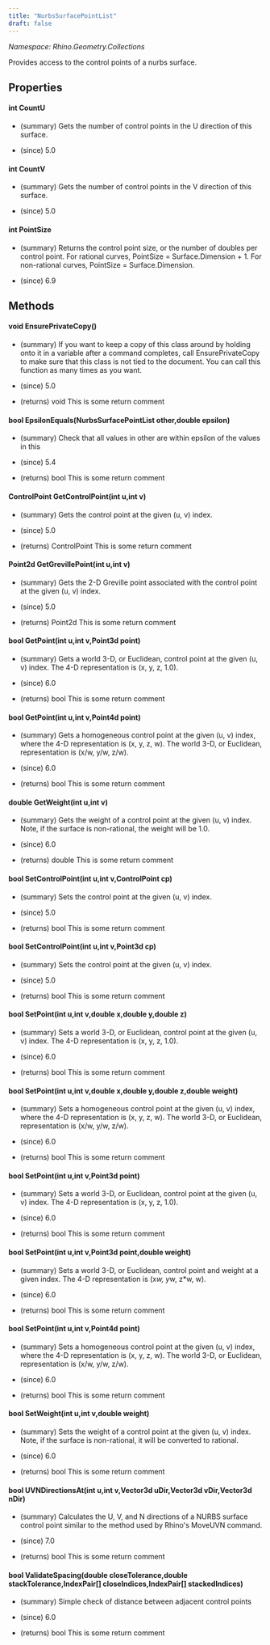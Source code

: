 ```yaml
---
title: "NurbsSurfacePointList"
draft: false
---
```


*Namespace: Rhino.Geometry.Collections*

   Provides access to the control points of a nurbs surface.
   
## Properties
#### int CountU
- (summary) 
     Gets the number of control points in the U direction of this surface.
     
- (since) 5.0
#### int CountV
- (summary) 
     Gets the number of control points in the V direction of this surface.
     
- (since) 5.0
#### int PointSize
- (summary) 
     Returns the control point size, or the number of doubles per control point. 
     For rational curves, PointSize = Surface.Dimension + 1. 
     For non-rational curves, PointSize = Surface.Dimension.
     
- (since) 6.9
## Methods
#### void EnsurePrivateCopy()
- (summary) 
     If you want to keep a copy of this class around by holding onto it in a variable after a command
     completes, call EnsurePrivateCopy to make sure that this class is not tied to the document. You can
     call this function as many times as you want.
     
- (since) 5.0
- (returns) void This is some return comment
#### bool EpsilonEquals(NurbsSurfacePointList other,double epsilon)
- (summary) 
     Check that all values in other are within epsilon of the values in this
     
- (since) 5.4
- (returns) bool This is some return comment
#### ControlPoint GetControlPoint(int u,int v)
- (summary) 
     Gets the control point at the given (u, v) index.
     
- (since) 5.0
- (returns) ControlPoint This is some return comment
#### Point2d GetGrevillePoint(int u,int v)
- (summary) 
     Gets the 2-D Greville point associated with the control point at the given (u, v) index.
     
- (since) 5.0
- (returns) Point2d This is some return comment
#### bool GetPoint(int u,int v,Point3d point)
- (summary) 
     Gets a world 3-D, or Euclidean, control point at the given (u, v) index.
     The 4-D representation is (x, y, z, 1.0).
     
- (since) 6.0
- (returns) bool This is some return comment
#### bool GetPoint(int u,int v,Point4d point)
- (summary) 
     Gets a homogeneous control point at the given (u, v) index, where the 4-D representation is (x, y, z, w).
     The world 3-D, or Euclidean, representation is (x/w, y/w, z/w).
     
- (since) 6.0
- (returns) bool This is some return comment
#### double GetWeight(int u,int v)
- (summary) 
     Gets the weight of a control point at the given (u, v) index.
     Note, if the surface is non-rational, the weight will be 1.0.
     
- (since) 6.0
- (returns) double This is some return comment
#### bool SetControlPoint(int u,int v,ControlPoint cp)
- (summary) 
     Sets the control point at the given (u, v) index.
     
- (since) 5.0
- (returns) bool This is some return comment
#### bool SetControlPoint(int u,int v,Point3d cp)
- (summary) 
     Sets the control point at the given (u, v) index.
     
- (since) 5.0
- (returns) bool This is some return comment
#### bool SetPoint(int u,int v,double x,double y,double z)
- (summary) 
     Sets a world 3-D, or Euclidean, control point at the given (u, v) index.
     The 4-D representation is (x, y, z, 1.0).
     
- (since) 6.0
- (returns) bool This is some return comment
#### bool SetPoint(int u,int v,double x,double y,double z,double weight)
- (summary) 
     Sets a homogeneous control point at the given (u, v) index, where the 4-D representation is (x, y, z, w).
     The world 3-D, or Euclidean, representation is (x/w, y/w, z/w).
     
- (since) 6.0
- (returns) bool This is some return comment
#### bool SetPoint(int u,int v,Point3d point)
- (summary) 
     Sets a world 3-D, or Euclidean, control point at the given (u, v) index.
     The 4-D representation is (x, y, z, 1.0).
     
- (since) 6.0
- (returns) bool This is some return comment
#### bool SetPoint(int u,int v,Point3d point,double weight)
- (summary) 
     Sets a world 3-D, or Euclidean, control point and weight at a given index.
     The 4-D representation is (x*w, y*w, z*w, w).
     
- (since) 6.0
- (returns) bool This is some return comment
#### bool SetPoint(int u,int v,Point4d point)
- (summary) 
     Sets a homogeneous control point at the given (u, v) index, where the 4-D representation is (x, y, z, w).
     The world 3-D, or Euclidean, representation is (x/w, y/w, z/w).
     
- (since) 6.0
- (returns) bool This is some return comment
#### bool SetWeight(int u,int v,double weight)
- (summary) 
     Sets the weight of a control point at the given (u, v) index.
     Note, if the surface is non-rational, it will be converted to rational.
     
- (since) 6.0
- (returns) bool This is some return comment
#### bool UVNDirectionsAt(int u,int v,Vector3d uDir,Vector3d vDir,Vector3d nDir)
- (summary) 
     Calculates the U, V, and N directions of a NURBS surface control point similar to the method used by Rhino's MoveUVN command.
     
- (since) 7.0
- (returns) bool This is some return comment
#### bool ValidateSpacing(double closeTolerance,double stackTolerance,IndexPair[] closeIndices,IndexPair[] stackedIndices)
- (summary) 
     Simple check of distance between adjacent control points
     
- (since) 6.0
- (returns) bool This is some return comment
